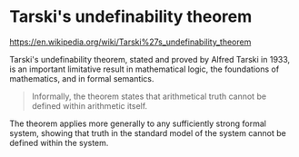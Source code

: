 # Tarski's undefinability theorem

https://en.wikipedia.org/wiki/Tarski%27s_undefinability_theorem

Tarski's undefinability theorem, stated and proved by Alfred Tarski in 1933, is an important limitative result in mathematical logic, the foundations of mathematics, and in formal semantics.

>Informally, the theorem states that arithmetical truth cannot be defined within arithmetic itself.

The theorem applies more generally to any sufficiently strong formal system, showing that truth in the standard model of the system cannot be defined within the system.
